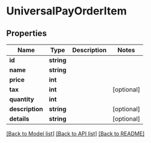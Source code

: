 # UniversalPayOrderItem

## Properties
Name | Type | Description | Notes
------------ | ------------- | ------------- | -------------
**id** | **string** |  | 
**name** | **string** |  | 
**price** | **int** |  | 
**tax** | **int** |  | [optional] 
**quantity** | **int** |  | 
**description** | **string** |  | [optional] 
**details** | **string** |  | [optional] 

[[Back to Model list]](../README.md#documentation-for-models) [[Back to API list]](../README.md#documentation-for-api-endpoints) [[Back to README]](../README.md)


